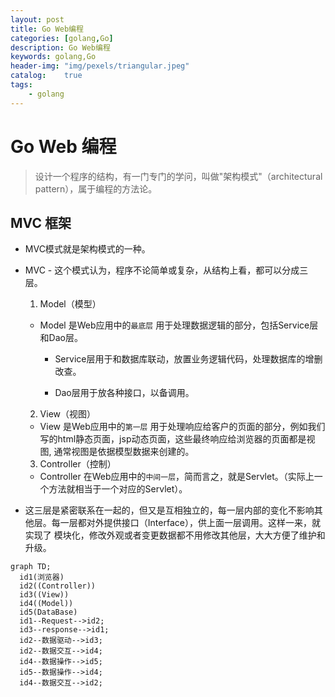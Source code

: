 ```yaml
---
layout: post
title: Go Web编程
categories: [golang,Go]
description: Go Web编程
keywords: golang,Go
header-img: "img/pexels/triangular.jpeg"
catalog:    true
tags:
    - golang
---
```


# Go Web 编程

> 设计一个程序的结构，有一门专门的学问，叫做"架构模式"（architectural pattern），属于编程的方法论。

## MVC 框架

* MVC模式就是架构模式的一种。

* MVC - 这个模式认为，程序不论简单或复杂，从结构上看，都可以分成三层。

  1. Model（模型）

    * Model 是Web应用中的`最底层` 用于处理数据逻辑的部分，包括Service层和Dao层。
    
      * Service层用于和数据库联动，放置业务逻辑代码，处理数据库的增删改查。
     
      * Dao层用于放各种接口，以备调用。

  2. View（视图）

    * View 是Web应用中的`第一层` 用于处理响应给客户的页面的部分，例如我们写的html静态页面，jsp动态页面，这些最终响应给浏览器的页面都是视图, 通常视图是依据模型数据来创建的。

  3. Controller（控制）
  
    * Controller 在Web应用中的`中间一层`，简而言之，就是Servlet。（实际上一个方法就相当于一个对应的Servlet）。

* 这三层是紧密联系在一起的，但又是互相独立的，每一层内部的变化不影响其他层。每一层都对外提供接口（Interface），供上面一层调用。这样一来，就实现了 模块化，修改外观或者变更数据都不用修改其他层，大大方便了维护和升级。

```mermaid
graph TD;
  id1(浏览器)
  id2((Controller))
  id3((View))
  id4((Model))
  id5(DataBase)
  id1--Request-->id2;
  id3--response-->id1;
  id2--数据驱动-->id3; 
  id2--数据交互-->id4;
  id4--数据操作-->id5;
  id5--数据操作-->id4;
  id4--数据交互-->id2;
```
